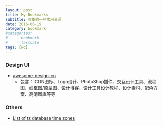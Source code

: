 ```yaml
---
layout: post
title: My Bookmarks
subtitle: 收集的一些常用资源
date: 2016-06-19
category: bookmark
#categories: 
#    - bookmark
#    - testcate
tags: [wc]
---
```






### Design UI

* [awesome-design-cn](https://github.com/jobbole/awesome-design-cn)
    - 包含：ICON图标、Logo设计、PhotoShop插件、交互设计工具、流程图、线框图/原型图、设计博客、设计工具设计教程、设计素材、配色方案、高清图库等等

### Others

* [List of tz database time zones](https://en.wikipedia.org/wiki/List_of_tz_database_time_zones)